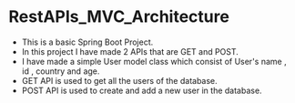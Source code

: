 # RestAPIs_MVC_Architecture
- This is a basic Spring Boot Project.
- In this project I have made 2 APIs that are GET and POST.
- I have made a simple User model class which consist of User's name , id , country and age.
- GET API is used to get all the users of the database.
- POST API is used to create and add a new user in the database.

